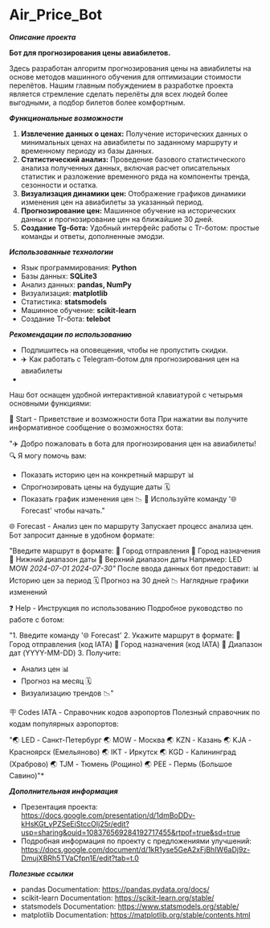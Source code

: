 # Air_Price_Bot

***Описание проекта***

**Бот для прогнозирования цены авиабилетов.**

Здесь разработан алгоритм прогнозирования цены на авиабилеты на основе методов машинного обучения для оптимизации стоимости перелётов.
Нашим главным побуждением в разработке проекта является стремление сделать перелёты для всех людей более выгодными, а подбор билетов более комфортным.

***Функциональные возможности***

1. **Извлечение данных о ценах:** Получение исторических данных о минимальных ценах на авиабилеты по заданному маршруту и временному периоду из базы данных.
2. **Статистический анализ:** Проведение базового статистического анализа полученных данных, включая расчет описательных статистик и разложение временного ряда на компоненты тренда, сезонности и остатка.
3. **Визуализация динамики цен:** Отображение графиков динамики изменения цен на авиабилеты за указанный период.
4. **Прогнозирование цен:** Машинное обучение на исторических данных и прогнозирование цен на ближайшие 30 дней.
5. **Создание Tg-бота:** Удобный интерфейс работы с Тг-ботом: простые команды и ответы, дополненные эмодзи.

   
***Использованные технологии***

- Язык программирования: **Python**
- Базы данных: **SQLite3**
- Анализ данных: **pandas, NumPy**
- Визуализация: **matplotlib**
- Статистика: **statsmodels**
- Машинное обучение: **scikit-learn**
- Создание Тг-бота: **telebot**

***Рекомендации по использованию***

*  Подпишитесь на оповещения, чтобы не пропустить скидки.
*  ✈️ Как работать с Telegram-ботом для прогнозирования цен на авиабилеты
*  
Наш бот оснащен удобной интерактивной клавиатурой с четырьмя основными функциями:


🛫 Start - Приветствие и возможности бота
При нажатии вы получите информативное сообщение о возможностях бота:

"✈️ Добро пожаловать в бота для прогнозирования цен на авиабилеты!
🔍 Я могу помочь вам:
- Показать историю цен на конкретный маршрут 📊
- Спрогнозировать цены на будущие даты 🗓️
- Показать график изменения цен 📉
🚀 Используйте команду '🌐 Forecast' чтобы начать."


🌐 Forecast - Анализ цен по маршруту
Запускает процесс анализа цен. Бот запросит данные в удобном формате:

"Введите маршрут в формате:
🛫 Город отправления
🛬 Город назначения
📅 Нижний диапазон даты
📅 Верхний диапазон даты
Например:
LED
MOW
*2024-07-01*
*2024-07-30"*
После ввода данных бот предоставит:
📊 Историю цен за период
🗓️ Прогноз на 30 дней
📉 Наглядные графики изменений


❓ Help - Инструкция по использованию
Подробное руководство по работе с ботом:

"1. Введите команду '🌐 Forecast'
2. Укажите маршрут в формате:
🛫 Город отправления (код IATA)
🛬 Город назначения (код IATA)
📅 Диапазон дат (YYYY-MM-DD)
3. Получите:
- Анализ цен 📊
- Прогноз на месяц 🗓️
- Визуализацию трендов 📉"


🪧 Codes IATA - Справочник кодов аэропортов
Полезный справочник по кодам популярных аэропортов:

"🌏 LED - Санкт-Петербург
🌏 MOW - Москва
🌏 KZN - Казань
🌏 KJA - Красноярск (Емельяново)
🌏 IKT - Иркутск
🌏 KGD - Калининград (Храброво)
🌏 TJM - Тюмень (Рощино)
🌏 PEE - Пермь (Большое Савино)"*

***Дополнительная информация***

*  Презентация проекта: https://docs.google.com/presentation/d/1dmBoDDv-kHsKGt_yPZSeEiStccOIj25r/edit?usp=sharing&ouid=108376569284192717455&rtpof=true&sd=true
*  Подробная информация по проекту с предложениями улучшений: https://docs.google.com/document/d/1kR1yse5GeA2xFjBhIW6aDj9z-DmujXBRh5TVaCfpn1E/edit?tab=t.0

***Полезные ссылки***

*  pandas Documentation: https://pandas.pydata.org/docs/
*  scikit-learn Documentation: https://scikit-learn.org/stable/
*  statsmodels Documentation: https://www.statsmodels.org/stable/
*  matplotlib Documentation: https://matplotlib.org/stable/contents.html
